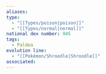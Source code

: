 ```yaml
---
aliases: 
type:
  - "[[Types/poison|poison]]"
  - "[[Types/normal|normal]]"
national dex number: 945
tags:
  - Paldea
evolution line:
  - "[[Pokémon/Shroodle|Shroodle]]"
associated: 
---
```

